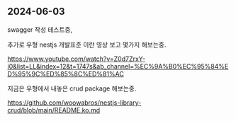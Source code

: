 ## 2024-06-03

swagger 작성 테스트중,

추가로 우형 nestjs 개발표준 이란 영상 보고 몇가지 해보는중.

https://www.youtube.com/watch?v=Z0d7ZrxY-i0&list=LL&index=12&t=1747s&ab_channel=%EC%9A%B0%EC%95%84%ED%95%9C%ED%85%8C%ED%81%AC

지금은 우형에서 내놓은 crud package 해보는중.

https://github.com/woowabros/nestjs-library-crud/blob/main/README.ko.md
